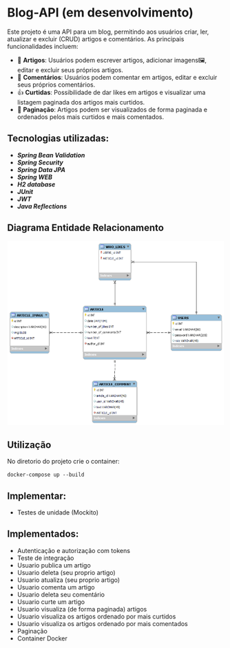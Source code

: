 # Blog-API (em desenvolvimento)
Este projeto é uma API para um blog, permitindo aos usuários criar, ler, atualizar e excluir (CRUD) artigos e comentários. As principais funcionalidades incluem:

* 📝 __Artigos__: Usuários podem escrever artigos, adicionar imagens🖼️, editar e excluir seus próprios artigos.
* 💬 __Comentários__: Usuários podem comentar em artigos, editar e excluir seus próprios comentários.
* 👍 __Curtidas__: Possibilidade de dar likes em artigos e visualizar uma listagem paginada dos artigos mais curtidos.
* 📄 __Paginação__: Artigos podem ser visualizados de forma paginada e ordenados pelos mais curtidos e mais comentados.

## Tecnologias utilizadas:

* **_Spring Bean Validation_**
* ***Spring Security***
* ***Spring Data JPA***
* ***Spring WEB***
* ***H2 database***
* ***JUnit***
* ***JWT***
* ***Java Reflections***

## Diagrama Entidade Relacionamento
<img src="https://github.com/MasterKingRR/Blog-API/blob/main/diagrama.png" alt="Texto Alternativo">

## Utilização
No diretorio do projeto crie o container:

```
docker-compose up --build
```


## Implementar:
* 	Testes de unidade (Mockito)
## Implementados:
*	Autenticação e autorização com tokens
*	Teste de integração
*	Usuario publica um artigo
*	Usuario deleta (seu proprio artigo)
*	Usuario atualiza (seu proprio artigo)
*	Usuario comenta um artigo
*	Usuario deleta seu comentário
*	Usuario curte um artigo
*	Usuario visualiza (de forma paginada) artigos
*	Usuario visualiza os artigos ordenado por mais curtidos
*	Usuario visualiza os artigos ordenado por mais comentados
*	Paginação
*	Container Docker

